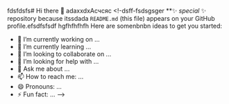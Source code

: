 fdsfdsfs# Hi there 👋
adaxxdxAсчсяс
<!-dsff-fsdsgsger
**✨ _special_ ✨ repository because itssdada `README.md` (this file) appears on your GitHub profile.efsdfsfsdf
hgfhfhfhfh
Here are somenbnbn ideas to get you started:

- 🔭 I’m currently working on ...
- 🌱 I’m currently learning ...
- 👯 I’m looking to collaborate on ...
- 🤔 I’m looking for help with ...
- 💬 Ask me about ...
- 📫 How to reach me: ...
- 😄 Pronouns: ...
- ⚡ Fun fact: ...
-->
